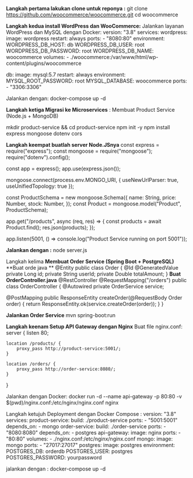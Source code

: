 **Langkah pertama lakukan clone untuk reponya :**
git clone https://github.com/woocommerce/woocommerce.git
cd woocommerce

**Langkah kedua install WordPress dan WooCommerce:**
Jalankan layanan WordPress dan MySQL dengan Docker:
version: "3.8"
services:
  wordpress:
    image: wordpress
    restart: always
    ports:
      - "8080:80"
    environment:
      WORDPRESS_DB_HOST: db
      WORDPRESS_DB_USER: root
      WORDPRESS_DB_PASSWORD: root
      WORDPRESS_DB_NAME: woocommerce
    volumes:
      - ./woocommerce:/var/www/html/wp-content/plugins/woocommerce

  db:
    image: mysql:5.7
    restart: always
    environment:
      MYSQL_ROOT_PASSWORD: root
      MYSQL_DATABASE: woocommerce
    ports:
      - "3306:3306"

  Jalankan dengan: 
    docker-compose up -d

**Langkah ketiga Migrasi ke Microservices** : 
Membuat Product Service (Node.js + MongoDB)

mkdir product-service && cd product-service
npm init -y
npm install express mongoose dotenv cors

**Langkah keempat buatlah server Node.JSnya**
const express = require("express");
const mongoose = require("mongoose");
require("dotenv").config();

const app = express();
app.use(express.json());

mongoose.connect(process.env.MONGO_URI, { useNewUrlParser: true, useUnifiedTopology: true });

const ProductSchema = new mongoose.Schema({
  name: String,
  price: Number,
  stock: Number,
});
const Product = mongoose.model("Product", ProductSchema);

app.get("/products", async (req, res) => {
  const products = await Product.find();
  res.json(products);
});

app.listen(5001, () => console.log("Product Service running on port 5001"));

**Jalankan dengan :**
node server.js

Langkah kelima **Membuat Order Service (Spring Boot + PostgreSQL)**
**Buat orde java **
@Entity
public class Order {
    @Id @GeneratedValue
    private Long id;
    private String userId;
    private Double totalAmount;
}
**Buat OrderController.java**
@RestController
@RequestMapping("/orders")
public class OrderController {
    @Autowired private OrderService service;

  @PostMapping
    public ResponseEntity<Order> createOrder(@RequestBody Order order) {
        return ResponseEntity.ok(service.createOrder(order));
    }
}

**Jalankan Order Service**
mvn spring-boot:run

**Langkah keenam Setup API Gateway dengan Nginx**
Buat file nginx.conf:
server {
    listen 80;

    location /products/ {
        proxy_pass http://product-service:5001/;
    }

    location /orders/ {
        proxy_pass http://order-service:8080/;
    }
}

Jalankan dengan Docker:
docker run -d --name api-gateway -p 80:80 -v $(pwd)/nginx.conf:/etc/nginx/nginx.conf nginx

 Langkah ketujuh Deployment dengan Docker Compose :
version: "3.8"
services:
  product-service:
    build: ./product-service
    ports:
      - "5001:5001"
    depends_on:
      - mongo
  order-service:
    build: ./order-service
    ports:
      - "8080:8080"
    depends_on:
      - postgres
  api-gateway:
    image: nginx
    ports:
      - "80:80"
    volumes:
      - ./nginx.conf:/etc/nginx/nginx.conf
  mongo:
    image: mongo
    ports:
      - "27017:27017"
  postgres:
    image: postgres
    environment:
      POSTGRES_DB: orderdb
      POSTGRES_USER: postgres
      POSTGRES_PASSWORD: yourpassword
 
jalankan dengan :
 docker-compose up -d

